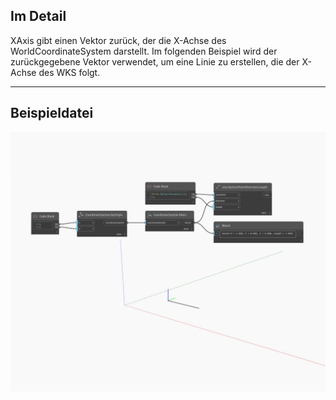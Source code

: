 ## Im Detail
XAxis gibt einen Vektor zurück, der die X-Achse des WorldCoordinateSystem darstellt. Im folgenden Beispiel wird der zurückgegebene Vektor verwendet, um eine Linie zu erstellen, die der X-Achse des WKS folgt.
___
## Beispieldatei

![XAxis](./Autodesk.DesignScript.Geometry.CoordinateSystem.XAxis_img.jpg)

